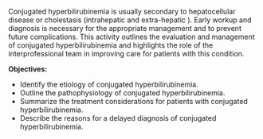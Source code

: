 Conjugated hyperbilirubinemia is usually secondary to hepatocellular disease or cholestasis (intrahepatic and extra-hepatic ). Early workup and diagnosis is necessary for the appropriate management and to prevent future complications. This activity outlines the evaluation and management of conjugated hyperbilirubinemia and highlights the role of the interprofessional team in improving care for patients with this condition.

**Objectives:**
- Identify the etiology of conjugated hyperbilirubinemia.
- Outline the pathophysiology of conjugated hyperbilirubinemia.
- Summarize the treatment considerations for patients with conjugated hyperbilirubinemia.
- Describe the reasons for a delayed diagnosis of conjugated hyperbilirubinemia.
